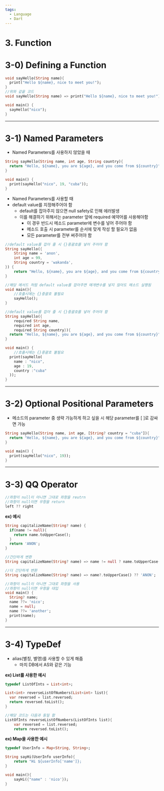 ```yaml
---
tags:
  - Language
  - Dart
---
```


# 3. Function

# 3-0) Defining a Function

```dart
void sayHello(String name){
  print("Hello ${name}, nice to meet you!");
}
//위와 같읕 코드
void sayHello(String name) => print("Hello ${name}, nice to meet you!");

void main() {
  sayHello("nico");
}
```

---

# 3-1) Named Parameters

- Named Parameters를 사용하지 않았을 때

```dart
String sayHello(String name, int age, String country){
  return "Hello, ${name}, you are ${age}, and you come from ${country}";
}

void main() {
  print(sayHello("nico", 19, "cuba"));
}
```

- Named Parameters를 사용할 때
- default value를 지정해주어야 함
    - default를 잡아주지 않으면 null safety로 인해 에러발생
    - 이를 해결하기 위해서는 parameter 앞에 required 예약어를 사용해야함
        - 이 경우 반드시 메소드 parameter에 변수를 넣어 주어야 함
        - 메소드 호출 시 parameter를 순서에 맞게 작성 할 필요가 없음
        - 모든 parameter를 전부 써주어야 함

```dart
//default value를 잡아 줄 시 {}중괄호를 넣어 주어야 함
String sayHello({
	String name = 'anon',
	int age = 99,
	String country = 'wakanda',
}) {
	return "Hello, ${name}, you are ${age}, and you come from ${country}";
}

//해당 메서드 처럼 default value를 잡아주면 매개변수를 넣지 않아도 메소드 실행됨
void main(){
	//호출시에는 {}중괄호 불필요
	sayHello();
}
```

```dart
//default value를 잡아 줄 시 {}중괄호를 넣어 주어야 함
String sayHello({
    required String name,
    required int age,
    required String country}){
  return "Hello, ${name}, you are ${age}, and you come from ${country}";
}

void main() {
	//호출시에는 {}중괄호 불필요
  print(sayHello(
    name : "nico",
    age : 19,
    country :"cuba"
  ));
}
```

---

# 3-2) Optional Positional Parameters

- 메소드의 parameter 중 생략 가능하게 하고 싶을 시 해당 parameter를 [ ]로 감싸면 가능

```dart
String sayHello(String name, int age, [String? country = "cuba"]){
  return "Hello, ${name}, you are ${age}, and you come from ${country}";
}

void main() {
  print(sayHello("nico", 19));
}
```

---

# 3-3) QQ Operator

```dart
//좌항이 null이 아니면 그대로 좌항을 reutrn
//좌항이 null이면 우항을 return
left ?? right
```

**ex) 예시**

```dart
String capitalizeName(String? name) {
  if(name != null){
    return name.toUpperCase();
  }
  return 'ANON';
}

//간단하게 변환
String capitalizeName(String? name) => name != null ? name.toUpperCase() : 'ANON';

//더 간단하게 변환
String capitalizeName(String? name) => name?.toUpperCase() ?? 'ANON';
```

```dart
//좌항이 null이 아니면 그대로 좌항을 사용
//좌항이 null이면 우항을 대입
void main() {
  String? name;
  name ??= 'nico';
  name = null;
  name ??= 'another';
  print(name);
}
```

---

# 3-4) TypeDef

- alias(별칭, 별명)를 사용할 수 있게 해줌
    - 마치 DB에서 AS와 같은 기능

**ex) List를 사용한 예시**

```dart
typedef ListOfInts = List<int>;

List<int> reverseListOfNumbers(List<int> list){
  var reversed = list.reversed;
  return reversed.toList();
}

//해당 코드는 다음과 동일 함
ListOfInts reverseListOfNumbers(ListOfInts list){
	var reversed = list.reversed;
	return reversed.toList();
```

**ex) Map을 사용한 예시**

```dart
typedef UserInfo = Map<String, String>;

String sayHi(UserInfo userInfo){
	return "Hi ${userInfo['name']};
}

void main(){
	sayHi({"name" : 'nico'});
}
```